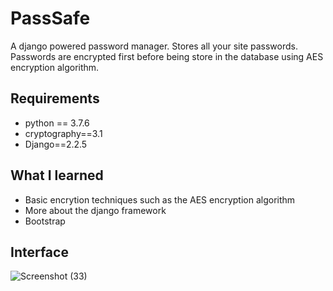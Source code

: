 # PassSafe
A django powered password manager. Stores all your site passwords.
Passwords are encrypted first before being store in the database using AES encryption algorithm.

## Requirements

- python == 3.7.6
- cryptography==3.1
- Django==2.2.5

## What I learned
- Basic encrytion techniques such as the AES encryption algorithm
- More about the django framework
- Bootstrap

## Interface

![Screenshot (33)](https://user-images.githubusercontent.com/28601809/128225141-f486f734-07ac-478e-8f8a-b8da743030c6.png)

